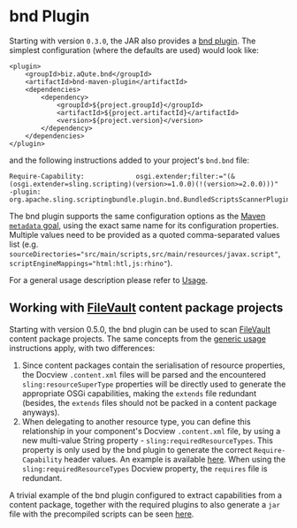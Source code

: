 # bnd Plugin

Starting with version `0.3.0`, the JAR also provides a [bnd plugin](https://bnd.bndtools.org/chapters/870-plugins.html). The simplest configuration (where the defaults are used)
would look like:

```
<plugin>
    <groupId>biz.aQute.bnd</groupId>
    <artifactId>bnd-maven-plugin</artifactId>
    <dependencies>
        <dependency>
            <groupId>${project.groupId}</groupId>
            <artifactId>${project.artifactId}</artifactId>
            <version>${project.version}</version>
        </dependency>
    </dependencies>
</plugin>
```

and the following instructions added to your project's `bnd.bnd` file:

```
Require-Capability:             osgi.extender;filter:="(&(osgi.extender=sling.scripting)(version>=1.0.0)(!(version>=2.0.0)))"
-plugin:                        org.apache.sling.scriptingbundle.plugin.bnd.BundledScriptsScannerPlugin
```

The bnd plugin supports the same configuration options as the [Maven `metadata` goal](metadata-mojo.html), using the exact same name for its configuration
properties. Multiple values need to be provided as a quoted comma-separated values list (e.g.
`sourceDirectories="src/main/scripts,src/main/resources/javax.script"`, `scriptEngineMappings="html:htl,js:rhino"`).

For a general usage description please refer to [Usage](usage.html).

## Working with [FileVault](https://jackrabbit.apache.org/filevault/index.html) content package projects

Starting with version 0.5.0, the bnd plugin can be used to scan [FileVault](https://jackrabbit.apache.org/filevault/index.html)
content  package projects. The same concepts from the [generic usage](usage.html) instructions apply, with two differences:

  1. Since content packages contain the serialisation of resource properties, the Docview `.content.xml`
     files will be parsed and the encountered `sling:resourceSuperType` properties will be directly used to generate the appropriate
     OSGi capabilities, making the `extends` file redundant (besides, the `extends` files should not be packed in a content package
     anyways).
  2. When delegating to another resource type, you can define this relationship in your component's
     Docview `.content.xml` file, by using a new multi-value String property - `sling:requiredResourceTypes`. This property is only used 
     by the bnd plugin to generate the correct `Require-Capability` header values. An example is available
     [here](https://github.com/apache/sling-org-apache-sling-scripting-bundle-tracker-it/blob/master/examples/org-apache-sling-scripting-content-package-with-bundle-attached/src/main/content/jcr_root/apps/sling/scripting/example-cp/hello/.content.xml).
     When using the `sling:requiredResourceTypes` Docview property, the `requires` file is redundant.

A trivial example of the bnd plugin configured to extract capabilities from a content package, together with the required plugins to also
generate a `jar` file with the precompiled scripts can be seen [here](https://github.com/apache/sling-org-apache-sling-scripting-bundle-tracker-it/blob/master/examples/org-apache-sling-scripting-content-package-with-bundle-attached/pom.xml).
